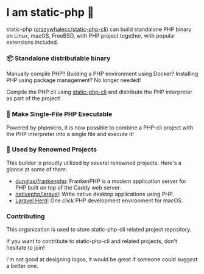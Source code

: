 # I am static-php 👋

static-php ([crazywhalecc/static-php-cli](https://github.com/crazywhalecc/static-php-cli)) can build standalone PHP binary on Linux, macOS, FreeBSD, with PHP project together, with popular extensions included.

### 📦 Standalone distributable binary

Manually compile PHP? Building a PHP environment using Docker? Installing PHP using package management? No longer needed!

Compile the PHP cli using [static-php-cli](https://github.com/crazywhalecc/static-php-cli) and distribute the PHP interpreter as part of the project!

### 🐘 Make Single-File PHP Executable

Powered by phpmicro, it is now possible to combine a PHP-cli project with the PHP interpreter into a single file and execute it!

### 🌟 Used by Renowned Projects

This builder is proudly utilized by several renowned projects. Here's a glance at some of them:

- [dunglas/frankenphp](https://github.com/dunglas/frankenphp): FrankenPHP is a modern application server for PHP built on top of the Caddy web server.
- [nativephp/laravel](https://github.com/nativephp/laravel): Write native desktop applications using PHP.
- [Laravel Herd](https://herd.laravel.com/): One click PHP development environment for macOS.

### Contributing

This organization is used to store static-php-cli related project repository.

If you want to contribute to static-php-cli and related projects, don't hesitate to join!

I'm not good at designing logos, it would be great if someone could suggest a better one.

<!--

**Here are some ideas to get you started:**

🙋‍♀️ A short introduction - what is your organization all about?
🌈 Contribution guidelines - how can the community get involved?
👩‍💻 Useful resources - where can the community find your docs? Is there anything else the community should know?
🍿 Fun facts - what does your team eat for breakfast?
🧙 Remember, you can do mighty things with the power of [Markdown](https://docs.github.com/github/writing-on-github/getting-started-with-writing-and-formatting-on-github/basic-writing-and-formatting-syntax)
-->
